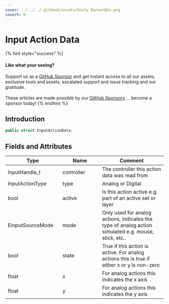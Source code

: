 ```yaml
---
cover: ../../../.gitbook/assets/Unity Banner@2x.png
coverY: 0
---
```


# Input Action Data

{% hint style="success" %}
#### Like what your seeing?

Support us as a [GitHub Sponsor](../../../become-a-sponsor/) and get instant access to all our assets, exclusive tools and assets, escalated support and issue tracking and our gratitude.\
\
These articles are made possible by our [GitHub Sponsors](../../../become-a-sponsor/) ... become a sponsor today!
{% endhint %}

## Introduction

```csharp
public struct InputActionData;
```

## Fields and Attributes

<table><thead><tr><th width="181.56643368118847">Type</th><th width="173.82668241105068">Name</th><th width="375.82373346952215">Comment</th></tr></thead><tbody><tr><td>InputHandle_t</td><td>controller</td><td>The controller this action data was read from</td></tr><tr><td>InputActionType</td><td>type</td><td>Analog or Digital </td></tr><tr><td>bool</td><td>active</td><td>Is this action active e.g. part of an active set or layer</td></tr><tr><td>EInputSourceMode</td><td>mode</td><td>Only used for analog actions, indicates the type of analog action simulated e.g. mouse, stick, etc..</td></tr><tr><td>bool</td><td>state</td><td>True if this action is active. For analog actions this is true if either x or y is non-zero</td></tr><tr><td>float</td><td>x</td><td>For analog actions this indicates the x axis</td></tr><tr><td>float </td><td>y</td><td>For analog actions this indicates the y axis</td></tr></tbody></table>

